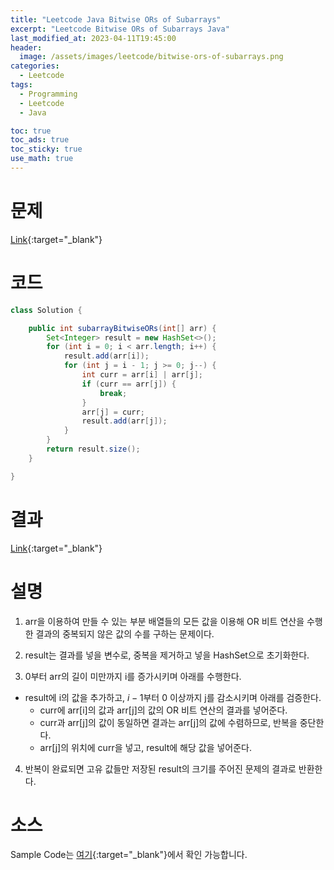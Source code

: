 ```yaml
---
title: "Leetcode Java Bitwise ORs of Subarrays"
excerpt: "Leetcode Bitwise ORs of Subarrays Java"
last_modified_at: 2023-04-11T19:45:00
header:
  image: /assets/images/leetcode/bitwise-ors-of-subarrays.png
categories:
  - Leetcode
tags:
  - Programming
  - Leetcode
  - Java

toc: true
toc_ads: true
toc_sticky: true
use_math: true
---
```

# 문제
[Link](https://leetcode.com/problems/bitwise-ors-of-subarrays){:target="_blank"}

# 코드
```java
class Solution {

	public int subarrayBitwiseORs(int[] arr) {
		Set<Integer> result = new HashSet<>();
		for (int i = 0; i < arr.length; i++) {
			result.add(arr[i]);
			for (int j = i - 1; j >= 0; j--) {
				int curr = arr[i] | arr[j];
				if (curr == arr[j]) {
					break;
				}
				arr[j] = curr;
				result.add(arr[j]);
			}
		}
		return result.size();
	}

}
```

# 결과
[Link](https://leetcode.com/problems/bitwise-ors-of-subarrays/submissions/931841131/){:target="_blank"}

# 설명
1. arr을 이용하여 만들 수 있는 부분 배열들의 모든 값을 이용해 OR 비트 연산을 수행한 결과의 중복되지 않은 값의 수를 구하는 문제이다.

2. result는 결과를 넣을 변수로, 중복을 제거하고 넣을 HashSet으로 초기화한다.

3. 0부터 arr의 길이 미만까지 i를 증가시키며 아래를 수행한다.
- result에 i의 값을 추가하고, $i - 1$부터 0 이상까지 j를 감소시키며 아래를 검증한다.
  - curr에 arr[i]의 값과 arr[j]의 값의 OR 비트 연산의 결과를 넣어준다.
  - curr과 arr[j]의 값이 동일하면 결과는 arr[j]의 값에 수렴하므로, 반복을 중단한다.
  - arr[j]의 위치에 curr을 넣고, result에 해당 값을 넣어준다.

4. 반복이 완료되면 고유 값들만 저장된 result의 크기를 주어진 문제의 결과로 반환한다.

# 소스
Sample Code는 [여기](https://github.com/GracefulSoul/leetcode/blob/master/src/main/java/gracefulsoul/problems/BitwiseORsOfSubarrays.java){:target="_blank"}에서 확인 가능합니다.